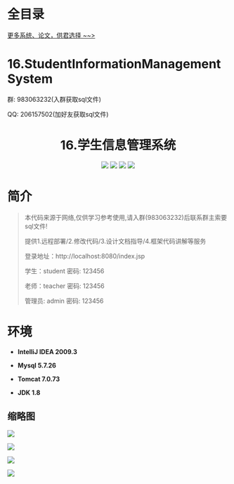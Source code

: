 # 全目录

[更多系统、论文，供君选择 ~~>](https://www.bitwise.net.cn)

# 16.StudentInformationManagementSystem

<p>群: 983063232(入群获取sql文件)</p>
<p>QQ: 206157502(加好友获取sql文件)</p>

<p><h1 align="center">16.学生信息管理系统</h1></p>

<p align="center">
	<img src="https://img.shields.io/badge/jdk-1.8-orange.svg"/>
    <img src="https://img.shields.io/badge/servlet-1.8-lightgrey.svg"/>
    <img src="https://img.shields.io/badge/jdbc-3.x-blue.svg"/>
    <img src="https://img.shields.io/badge/jsp-MIT-brightgreen.svg"/>
</p>

# 简介

> 本代码来源于网络,仅供学习参考使用,请入群(983063232)后联系群主索要sql文件!
>
> 提供1.远程部署/2.修改代码/3.设计文档指导/4.框架代码讲解等服务
>
> 登录地址：http://localhost:8080/index.jsp
>
> 学生：student   密码: 123456
> 
> 老师：teacher   密码: 123456
>
> 管理员: admin   密码: 123456
>


# 环境

- <b>IntelliJ IDEA 2009.3</b>

- <b>Mysql 5.7.26</b>

- <b>Tomcat 7.0.73</b>

- <b>JDK 1.8</b>


## 缩略图

![](https://bitwise.oss-cn-heyuan.aliyuncs.com/2024/9/10/f77a60c6-5a76-49f4-9dbe-ccc9377261d9.png)

![](https://bitwise.oss-cn-heyuan.aliyuncs.com/2024/9/10/990175be-089c-4c5f-9f41-b2d786afd1e9.png)

![](https://bitwise.oss-cn-heyuan.aliyuncs.com/2024/9/10/d04a723e-f90c-4641-8014-fad0d81a9210.png)

![](https://bitwise.oss-cn-heyuan.aliyuncs.com/2024/9/10/23666bd5-5ede-4046-b4bd-5c2da41664ea.png)

